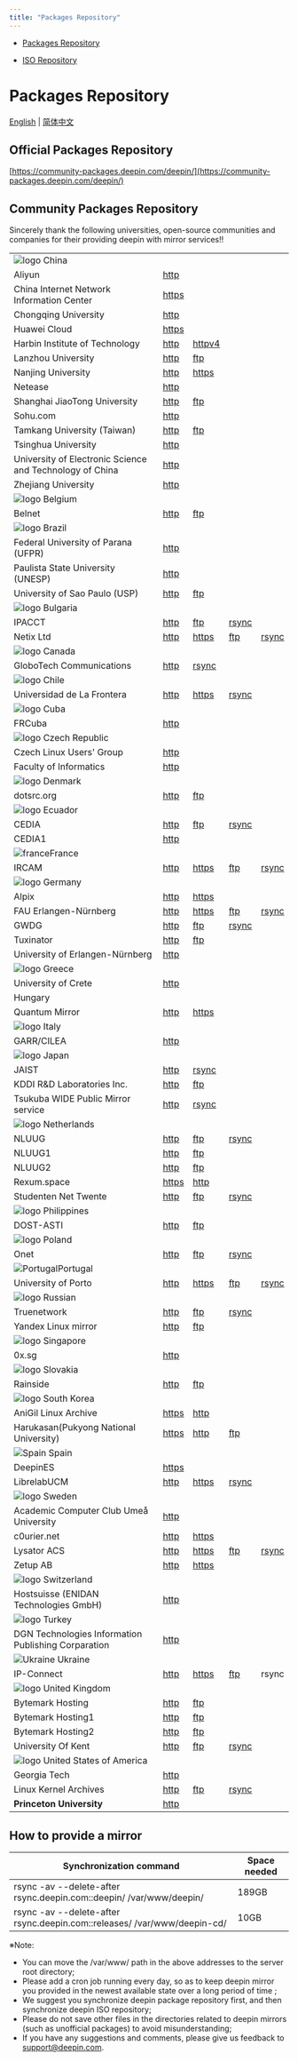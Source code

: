 ```yaml
---
title: "Packages Repository"
---
```


<link rel="stylesheet" href="packages_en_mark.css" />

- [Packages Repository](packages_en.md)

- [ISO Repository](releases_en.md)

# Packages Repository

[English](packages_en.md) \| [简体中文](packages_zh.md)

## Official Packages Repository

[https://community-packages.deepin.com/deepin/](https://community-packages.deepin.com/deepin/)

## Community Packages Repository

Sincerely thank the following universities, open-source communities and companies for their providing deepin with mirror services!!

<table>
  <tbody>
    <tr>
      <td>
        <img alt="logo" src="https://www.deepin.org/wp-content/uploads/flag/1473231703China.jpg" />
        China
      </td>
      <td></td>
      <td></td>
      <td></td>
      <td></td>
    </tr>
    <tr>
      <td>Aliyun</td>
      <td><a href="http://mirrors.aliyun.com/deepin">http</a></td>
      <td></td>
      <td></td>
      <td></td>
    </tr>
    <tr>
      <td>China Internet Network Information Center</td>
      <td><a href="https://mirrors.cnnic.cn/deepin/">https</a></td>
      <td></td>
      <td></td>
      <td></td>
    </tr>
    <tr>
      <td>Chongqing University</td>
      <td><a href="http://mirrors.cqu.edu.cn/deepin/">http</a></td>
      <td></td>
      <td></td>
      <td></td>
    </tr>
    <tr>
      <td>Huawei Cloud</td>
      <td><a href="https://mirrors.huaweicloud.com/deepin/">https</a></td>
      <td></td>
      <td></td>
      <td></td>
    </tr>
    <tr>
      <td>Harbin Institute of Technology</td>
      <td><a href="http://mirrors.hit.edu.cn/deepin/">http</a></td>
      <td><a href="http://mirrors4.hit.edu.cn/deepin">httpv4</a></td>
      <td></td>
      <td></td>
    </tr>
    <tr>
      <td>Lanzhou University</td>
      <td><a href="http://mirror.lzu.edu.cn/deepin/">http</a></td>
      <td><a href="ftp://mirror.lzu.edu.cn/deepin/">ftp</a></td>
      <td></td>
      <td></td>
    </tr>
    <tr>
      <td>Nanjing University</td>
      <td><a href="http://mirrors.nju.edu.cn/deepin/">http</a></td>
      <td><a href="https://mirrors.nju.edu.cn/deepin/">https</a></td>
      <td></td>
      <td></td>
    </tr>
    <tr>
      <td>Netease</td>
      <td><a href="http://mirrors.163.com/deepin/">http</a></td>
      <td></td>
      <td></td>
      <td></td>
    </tr>
    <tr>
      <td>Shanghai JiaoTong University</td>
      <td><a href="http://ftp.sjtu.edu.cn/deepin/">http</a></td>
      <td><a href="ftp://ftp.sjtu.edu.cn/deepin/">ftp</a></td>
      <td></td>
      <td></td>
    </tr>
    <tr>
      <td>Sohu.com</td>
      <td><a href="http://mirrors.sohu.com/deepin">http</a></td>
      <td></td>
      <td></td>
      <td></td>
    </tr>
    <tr>
      <td>Tamkang University (Taiwan)</td>
      <td><a href="http://ftp.tku.edu.tw/Linux/Deepin/deepin/">http</a></td>
      <td><a href="ftp://ftp.tku.edu.tw/Linux/Deepin/deepin/">ftp</a></td>
      <td></td>
      <td></td>
    </tr>
    <tr>
      <td>Tsinghua University</td>
      <td><a href="http://mirrors.tuna.tsinghua.edu.cn/deepin/">http</a></td>
      <td></td>
      <td></td>
      <td></td>
    </tr>
    <tr>
      <td>University of Electronic Science and Technology of China</td>
      <td><a href="http://mirrors.ustc.edu.cn/deepin/">http</a></td>
      <td></td>
      <td></td>
      <td></td>
    </tr>
    <tr>
      <td>Zhejiang University</td>
      <td><a href="http://mirrors.zju.edu.cn/deepin/">http</a></td>
      <td></td>
      <td></td>
      <td></td>
    </tr>
    <tr>
      <td>
        <img alt="logo" src="https://www.deepin.org/wp-content/uploads/flag/1473231824Belgium.jpg" />
        Belgium
      </td>
      <td></td>
      <td></td>
      <td></td>
      <td></td>
    </tr>
    <tr>
      <td>Belnet</td>
      <td><a href="http://ftp.belnet.be/mirror/deepin/">http</a></td>
      <td><a href="ftp://ftp.belnet.be/mirror/deepin/">ftp</a></td>
      <td></td>
      <td></td>
    </tr>
    <tr>
      <td>
        <img alt="logo" src="https://www.deepin.org/wp-content/uploads/flag/1473231840Brazil.jpg" />
        Brazil
      </td>
      <td></td>
      <td></td>
      <td></td>
      <td></td>
    </tr>
    <tr>
      <td>Federal University of Parana (UFPR)</td>
      <td><a href="http://deepin.c3sl.ufpr.br/deepin/">http</a></td>
      <td></td>
      <td></td>
      <td></td>
    </tr>
    <tr>
      <td>Paulista State University (UNESP)</td>
      <td><a href="http://mirror.unesp.br/deepin/">http</a></td>
      <td></td>
      <td></td>
      <td></td>
    </tr>
    <tr>
      <td>University of Sao Paulo (USP)</td>
      <td><a href="http://sft.if.usp.br/deepin/">http</a></td>
      <td><a href="ftp://sft.if.usp.br/deepin/">ftp</a></td>
      <td></td>
      <td></td>
    </tr>
    <tr>
      <td>
        <img alt="logo" src="https://www.deepin.org/wp-content/uploads/flag/1473231864Bulgaria.jpg" />
        Bulgaria
      </td>
      <td></td>
      <td></td>
      <td></td>
      <td></td>
    </tr>
    <tr>
      <td>IPACCT</td>
      <td><a href="http://deepin.ipacct.com/deepin/">http</a></td>
      <td><a href="ftp://deepin.ipacct.com/deepin/">ftp</a></td>
      <td><a href="https://deepin.ipacct.com/deepin/">rsync</a></td>
      <td></td>
    </tr>
    <tr>
      <td>Netix Ltd</td>
      <td><a href="http://mirrors.netix.net/deepin/">http</a></td>
      <td><a href="https://mirrors.netix.net/deepin/">https</a></td>
      <td><a href="ftp://mirrors.netix.net/deepin/">ftp</a></td>
      <td><a href="https://mirrors.netix.net/deepin/">rsync</a></td>
    </tr>
    <tr>
      <td>
        <img alt="logo" src="https://www.deepin.org/wp-content/uploads/flag/1473231887Canada.jpg" />
        Canada
      </td>
      <td></td>
      <td></td>
      <td></td>
      <td></td>
    </tr>
    <tr>
      <td>GloboTech Communications</td>
      <td><a href="http://deepin.mirror.globo.tech/">http</a></td>
      <td><a href="https://deepin.mirror.globo.tech/deepin">rsync</a></td>
      <td></td>
      <td></td>
    </tr>
    <tr>
      <td>
        <img alt="logo" src="https://www.deepin.org/wp-content/uploads/2020/06/chile.jpg" />
        Chile
      </td>
      <td></td>
      <td></td>
      <td></td>
      <td></td>
    </tr>
    <tr>
      <td>Universidad de La Frontera</td>
      <td><a href="http://mirror.ufro.cl/deepin/">http</a></td>
      <td><a href="https://mirror.ufro.cl/deepin/">https</a></td>
      <td><a href="https://mirror.ufro.cl/deepin/">rsync</a></td>
      <td></td>
    </tr>
    <tr>
      <td>
        <img alt="logo" src="https://www.deepin.org/wp-content/uploads/2020/06/Cuba.jpg" />
        Cuba
      </td>
      <td></td>
      <td></td>
      <td></td>
      <td></td>
    </tr>
    <tr>
      <td>FRCuba</td>
      <td><a href="http://repo.frcuba.cu/deepin/">http</a></td>
      <td></td>
      <td></td>
      <td></td>
    </tr>
    <tr>
      <td>
        <img alt="logo" src="https://www.deepin.org/wp-content/uploads/2020/06/cz.jpg" />
        Czech Republic
      </td>
      <td></td>
      <td></td>
      <td></td>
      <td></td>
    </tr>
    <tr>
      <td>Czech Linux Users' Group</td>
      <td><a href="http://ftp.linux.cz/pub/linux/deepin/">http</a></td>
      <td></td>
      <td></td>
      <td></td>
    </tr>
    <tr>
      <td>Faculty of Informatics</td>
      <td><a href="http://ftp.fi.muni.cz/pub/linux/deepin/">http</a></td>
      <td></td>
      <td></td>
      <td></td>
    </tr>
    <tr>
      <td>
        <img alt="logo" src="https://www.deepin.org/wp-content/uploads/flag/1473231953Denmark.jpg" />
        Denmark
      </td>
      <td></td>
      <td></td>
      <td></td>
      <td></td>
    </tr>
    <tr>
      <td>dotsrc.org</td>
      <td><a href="http://mirror.dotsrc.org/deepin">http</a></td>
      <td><a href="ftp://mirror.dotsrc.org/deepin">ftp</a></td>
      <td></td>
      <td></td>
    </tr>
    <tr>
      <td>
        <img alt="logo" src="https://www.deepin.org/wp-content/uploads/flag/1479187808Ecuador.jpg" />
        Ecuador
      </td>
      <td></td>
      <td></td>
      <td></td>
      <td></td>
    </tr>
    <tr>
      <td>CEDIA</td>
      <td><a href="http://mirror.cedia.org.ec/deepin">http</a></td>
      <td><a href="ftp://mirror.cedia.org.ec/deepin">ftp</a></td>
      <td>
        <a href="https://www.deepin.org/en/mirrors/packages/deepin">rsync</a>
      </td>
      <td></td>
    </tr>
    <tr>
      <td>CEDIA1</td>
      <td><a href="http://mirror.ueb.edu.ec/deepin/">http</a></td>
      <td></td>
      <td></td>
      <td></td>
    </tr>
    <tr>
      <td>
        <img alt="france" src="https://www.deepin.org/wp-content/uploads/2016/12/france.jpg" />France
      </td>
      <td></td>
      <td></td>
      <td></td>
      <td></td>
    </tr>
    <tr>
      <td>IRCAM</td>
      <td><a href="http://mirrors.ircam.fr/pub/deepin/">http</a></td>
      <td><a href="https://mirrors.ircam.fr/pub/deepin/">https</a></td>
      <td><a href="ftp://mirrors.ircam.fr/pub/deepin/">ftp</a></td>
      <td><a href="https://mirrors.ircam.fr/pub/deepin/">rsync</a></td>
    </tr>
    <tr>
      <td>
        <img alt="logo" src="https://www.deepin.org/wp-content/uploads/flag/1473231998Germany.jpg" />
        Germany
      </td>
      <td></td>
      <td></td>
      <td></td>
      <td></td>
    </tr>
    <tr>
      <td>Alpix</td>
      <td><a href="http://mirror.alpix.eu/deepin/">http</a></td>
      <td><a href="https://mirror.alpix.eu/deepin/">https</a></td>
      <td></td>
      <td></td>
    </tr>
    <tr>
      <td>FAU Erlangen-Nürnberg</td>
      <td><a href="http://ftp.fau.de/deepin/">http</a></td>
      <td><a href="https://ftp.fau.de/deepin/">https</a></td>
      <td><a href="ftp://ftp.fau.de/deepin/">ftp</a></td>
      <td><a href="https://ftp.fau.de/deepin/">rsync</a></td>
    </tr>
    <tr>
      <td>GWDG</td>
      <td>
        <a href="http://ftp.gwdg.de/pub/linux/linuxdeepin/deepin/">http</a>
      </td>
      <td><a href="ftp://ftp.gwdg.de/pub/linux/linuxdeepin/deepin">ftp</a></td>
      <td>
        <a href="https://ftp.gwdg.de/pub/linux/linuxdeepin/deepin">rsync</a>
      </td>
      <td></td>
    </tr>
    <tr>
      <td>Tuxinator</td>
      <td><a href="http://mirror2.tuxinator.org/deepin/">http</a></td>
      <td><a href="ftp://mirror2.tuxinator.org/deepin/">ftp</a></td>
      <td></td>
      <td></td>
    </tr>
    <tr>
      <td>University of Erlangen-Nürnberg</td>
      <td><a href="http://ftp.uni-erlangen.de/deepin/">http</a></td>
      <td></td>
      <td></td>
      <td></td>
    </tr>
    <tr>
      <td>
        <img alt="logo" src="https://www.deepin.org/wp-content/uploads/flag/1478571726Greece.jpg" />
        Greece
      </td>
      <td></td>
      <td></td>
      <td></td>
      <td></td>
    </tr>
    <tr>
      <td>University of Crete</td>
      <td>
        <a href="http://ftp.cc.uoc.gr/mirrors/linux/deepin/packages/">http</a>
      </td>
      <td></td>
      <td></td>
      <td></td>
    </tr>
    <tr>
      <td>
        <img alt="" src="https://www.deepin.org/wp-content/plugins/qtranslate-x/flags/hu.png" />Hungary
      </td>
      <td></td>
      <td></td>
      <td></td>
      <td></td>
    </tr>
    <tr>
      <td>Quantum Mirror</td>
      <td><a href="http://quantum-mirror.hu/mirrors/pub/deepin/">http</a></td>
      <td><a href="https://quantum-mirror.hu/mirrors/pub/deepin/">https</a></td>
      <td></td>
      <td></td>
    </tr>
    <tr>
      <td>
        <img alt="logo" src="https://www.deepin.org/wp-content/uploads/flag/1473232055Italy.jpg" />
        Italy
      </td>
      <td></td>
      <td></td>
      <td></td>
      <td></td>
    </tr>
    <tr>
      <td>GARR/CILEA</td>
      <td><a href="http://deepin.mirror.garr.it/mirrors/deepin/">http</a></td>
      <td></td>
      <td></td>
      <td></td>
    </tr>
    <tr>
      <td>
        <img alt="logo" src="https://www.deepin.org/wp-content/uploads/flag/1473232068Japan.jpg" />
        Japan
      </td>
      <td></td>
      <td></td>
      <td></td>
      <td></td>
    </tr>
    <tr>
      <td>JAIST</td>
      <td><a href="http://ftp.jaist.ac.jp/pub/Linux/deepin/">http</a></td>
      <td><a href="https://rsync.deepin.com/deepin">rsync</a></td>
      <td></td>
      <td></td>
    </tr>
    <tr>
      <td>KDDI R&amp;D Laboratories Inc.</td>
      <td>
        <a href="http://www.ftp.ne.jp/Linux/packages/deepin/deepin/">http</a>
      </td>
      <td>
        <a href="ftp://ftp.kddilabs.jp/Linux/packages/deepin/deepin/">ftp</a>
      </td>
      <td></td>
      <td></td>
    </tr>
    <tr>
      <td>Tsukuba WIDE Public Mirror service</td>
      <td><a href="http://ftp.tsukuba.wide.ad.jp/Linux/deepin/">http</a></td>
      <td><a href="https://ftp.tsukuba.wide.ad.jp/deepin">rsync</a></td>
      <td></td>
      <td></td>
    </tr>
    <tr>
      <td>
        <img alt="logo" src="https://www.deepin.org/wp-content/uploads/flag/1473232015Holland.jpg" />
        Netherlands
      </td>
      <td></td>
      <td></td>
      <td></td>
      <td></td>
    </tr>
    <tr>
      <td>NLUUG</td>
      <td><a href="http://ftp.nluug.nl/os/Linux/distr/deepin/">http</a></td>
      <td><a href="ftp://ftp.nluug.nl/pub/os/Linux/distr/deepin/">ftp</a></td>
      <td><a href="https://ftp.nluug.nl/deepin/">rsync</a></td>
      <td></td>
    </tr>
    <tr>
      <td>NLUUG1</td>
      <td><a href="http://ftp1.nluug.nl/os/Linux/distr/deepin/">http</a></td>
      <td><a href="ftp://ftp1.nluug.nl/pub/os/Linux/distr/deepin/">ftp</a></td>
      <td></td>
      <td></td>
    </tr>
    <tr>
      <td>NLUUG2</td>
      <td><a href="http://ftp2.nluug.nl/os/Linux/distr/deepin/">http</a></td>
      <td><a href="ftp://ftp2.nluug.nl/pub/os/Linux/distr/deepin/">ftp</a></td>
      <td></td>
      <td></td>
    </tr>
    <tr>
      <td>Rexum.space</td>
      <td><a href="https://deepin.ams-01.rexum.space/deepin/">https</a></td>
      <td><a href="http://deepin.ams-01.rexum.space/deepin/">http</a></td>
      <td></td>
      <td></td>
    </tr>
    <tr>
      <td>Studenten Net Twente</td>
      <td><a href="http://ftp.snt.utwente.nl/pub/os/linux/deepin">http</a></td>
      <td><a href="ftp://ftp.snt.utwente.nl/pub/os/linux/deepin">ftp</a></td>
      <td><a href="https://ftp.snt.utwente.nl/deepin">rsync</a></td>
      <td></td>
    </tr>
    <tr>
      <td>
        <img alt="logo" src="https://www.deepin.org/wp-content/uploads/flag/1473232124Philippines.jpg" />
        Philippines
      </td>
      <td></td>
      <td></td>
      <td></td>
      <td></td>
    </tr>
    <tr>
      <td>DOST-ASTI</td>
      <td><a href="http://mirrors.dotsrc.org/deepin/">http</a></td>
      <td><a href="ftp://mirrors.dotsrc.org/deepin/">ftp</a></td>
      <td></td>
      <td></td>
    </tr>
    <tr>
      <td>
        <img alt="logo" src="https://www.deepin.org/wp-content/uploads/flag/1473232140Poland.jpg" />
        Poland
      </td>
      <td></td>
      <td></td>
      <td></td>
      <td></td>
    </tr>
    <tr>
      <td>Onet</td>
      <td><a href="http://mirror.onet.pl/pub/mirrors/deepin/">http</a></td>
      <td><a href="ftp://mirror.onet.pl/pub/mirrors/deepin/">ftp</a></td>
      <td><a href="https://mirror.onet.pl/pub/mirrors/deepin/">rsync</a></td>
      <td></td>
    </tr>
    <tr>
      <td>
        <img alt="Portugal" src="https://www.deepin.org/wp-content/uploads/2016/12/Portugal.jpg" />Portugal
      </td>
      <td></td>
      <td></td>
      <td></td>
      <td></td>
    </tr>
    <tr>
      <td>University of Porto</td>
      <td><a href="http://mirrors.up.pt/pub/deepin/">http</a></td>
      <td><a href="https://mirrors.up.pt/pub/deepin/">https</a></td>
      <td><a href="ftp://mirrors.up.pt/pub/deepin/">ftp</a></td>
      <td><a href="https://mirrors.up.pt/pub/deepin/">rsync</a></td>
    </tr>
    <tr>
      <td>
        <img alt="logo" src="https://www.deepin.org/wp-content/uploads/flag/1473232154Russian.jpg" />
        Russian
      </td>
      <td></td>
      <td></td>
      <td></td>
      <td></td>
    </tr>
    <tr>
      <td>Truenetwork</td>
      <td><a href="http://mirror.truenetwork.ru/deepin/">http</a></td>
      <td><a href="ftp://mirror.truenetwork.ru/deepin/">ftp</a></td>
      <td><a href="https://mirror.truenetwork.ru/deepin/">rsync</a></td>
      <td></td>
    </tr>
    <tr>
      <td>Yandex Linux mirror</td>
      <td>
        <a href="http://mirror.yandex.ru/mirrors/deepin/packages/">http</a>
      </td>
      <td><a href="ftp://mirror.yandex.ru/mirrors/deepin/packages/">ftp</a></td>
      <td></td>
      <td></td>
    </tr>
    <tr>
      <td>
        <img alt="logo" src="https://www.deepin.org/wp-content/uploads/flag/1478502810Singapore.jpg" />
        Singapore
      </td>
      <td></td>
      <td></td>
      <td></td>
      <td></td>
    </tr>
    <tr>
      <td>0x.sg</td>
      <td><a href="http://mirror.0x.sg/deepin/">http</a></td>
      <td></td>
      <td></td>
      <td></td>
    </tr>
    <tr>
      <td>
        <img alt="logo" src="https://www.deepin.org/wp-content/uploads/flag/1473232178Slovakia.jpg" />
        Slovakia
      </td>
      <td></td>
      <td></td>
      <td></td>
      <td></td>
    </tr>
    <tr>
      <td>Rainside</td>
      <td><a href="http://tux.rainside.sk/deepin/">http</a></td>
      <td><a href="ftp://tux.rainside.sk/deepin/">ftp</a></td>
      <td></td>
      <td></td>
    </tr>
    <tr>
      <td>
        <img alt="logo" src="https://www.deepin.org/wp-content/uploads/2020/10/Korea.jpg" />
        South Korea
      </td>
      <td></td>
      <td></td>
      <td></td>
      <td></td>
    </tr>
    <tr>
      <td>AniGil Linux Archive</td>
      <td><a href="https://mirror.anigil.com/deepin/">https</a></td>
      <td><a href="http://mirror.anigil.com/deepin/">http</a></td>
      <td></td>
      <td></td>
    </tr>
    <tr>
      <td>Harukasan(Pukyong National University)</td>
      <td><a href="https://ftp.harukasan.org/deepin/">https</a></td>
      <td><a href="http://ftp.harukasan.org/deepin/">http</a></td>
      <td><a href="ftp://ftp.harukasan.org/deepin/">ftp</a></td>
      <td></td>
    </tr>
    <tr>
      <td>
        <img alt="Spain" src="https://www.deepin.org/wp-content/uploads/2016/12/Spain.jpg" />
        Spain
      </td>
      <td></td>
      <td></td>
      <td></td>
      <td></td>
    </tr>
    <tr>
      <td>DeepinES</td>
      <td><a href="https://mirror.deepines.com/deepin/">https</a></td>
      <td></td>
      <td></td>
      <td></td>
    </tr>
    <tr>
      <td>LibrelabUCM</td>
      <td><a href="http://mirror.librelabucm.org/deepin/">http</a></td>
      <td><a href="https://mirror.librelabucm.org/deepin/">https</a></td>
      <td><a href="https://mirror.librelabucm.org/deepin/">rsync</a></td>
      <td></td>
    </tr>
    <tr>
      <td>
        <img alt="logo" src="https://www.deepin.org/wp-content/uploads/flag/1473232216Sweden.jpg" />
        Sweden
      </td>
      <td></td>
      <td></td>
      <td></td>
      <td></td>
    </tr>
    <tr>
      <td>Academic Computer Club Umeå University</td>
      <td>
        <a href="http://ftp.acc.umu.se/mirror/linuxdeepin/packages/">http</a>
      </td>
      <td></td>
      <td></td>
      <td></td>
    </tr>
    <tr>
      <td>c0urier.net</td>
      <td>
        <a href="http://mirrors.c0urier.net/linux/deepin/packages/">http</a>
      </td>
      <td>
        <a href="https://mirrors.c0urier.net/linux/deepin/packages/">https</a>
      </td>
      <td></td>
      <td></td>
    </tr>
    <tr>
      <td>Lysator ACS</td>
      <td><a href="http://ftp.lysator.liu.se/pub/deepin/packages">http</a></td>
      <td>
        <a href="https://ftp.lysator.liu.se/pub/deepin/packages">https</a>
      </td>
      <td><a href="ftp://ftp.lysator.liu.se/pub/deepin/packages">ftp</a></td>
      <td><a href="https://ftp.lysator.liu.se::deepin/packages">rsync</a></td>
    </tr>
    <tr>
      <td>Zetup AB</td>
      <td><a href="http://mirror.zetup.net/deepin">http</a></td>
      <td><a href="https://mirror.zetup.net/deepin">https</a></td>
      <td></td>
      <td></td>
    </tr>
    <tr>
      <td>
        <img alt="logo" src="https://www.deepin.org/wp-content/uploads/2020/06/Switzerland.jpg" />
        Switzerland
      </td>
      <td></td>
      <td></td>
      <td></td>
      <td></td>
    </tr>
    <tr>
      <td>Hostsuisse (ENIDAN Technologies GmbH)</td>
      <td><a href="http://mirror.hostsuisse.com/deepin/packages">http</a></td>
      <td></td>
      <td></td>
      <td></td>
    </tr>
    <tr>
      <td>
        <img alt="logo" src="https://www.deepin.org/wp-content/uploads/flag/1473232237Turkey.jpg" />
        Turkey
      </td>
      <td></td>
      <td></td>
      <td></td>
      <td></td>
    </tr>
    <tr>
      <td>DGN Technologies Information Publishing Corparation</td>
      <td><a href="http://mirror.dgn.net.tr/deepin/">http</a></td>
      <td></td>
      <td></td>
      <td></td>
    </tr>
    <tr>
      <td>
        <img alt="Ukraine" src="https://www.deepin.org/wp-content/uploads/2018/10/Ukraine.jpg" />
        Ukraine
      </td>
      <td></td>
      <td></td>
      <td></td>
      <td></td>
    </tr>
    <tr>
      <td>IP-Connect</td>
      <td><a href="http://deepin.ip-connect.vn.ua/">http</a></td>
      <td><a href="https://deepin.ip-connect.vn.ua/">https</a></td>
      <td><a href="ftp://deepin.ip-connect.vn.ua/mirror/deepin/">ftp</a></td>
      <td><a>rsync</a></td>
    </tr>
    <tr>
      <td>
        <img alt="logo" src="https://www.deepin.org/wp-content/uploads/flag/1473231981Britain.jpg" />
        United Kingdom
      </td>
      <td></td>
      <td></td>
      <td></td>
      <td></td>
    </tr>
    <tr>
      <td>Bytemark Hosting</td>
      <td>
        <a href="http://mirror.bytemark.co.uk/linuxdeepin/deepin/">http</a>
      </td>
      <td><a href="ftp://mirror.bytemark.co.uk/linuxdeepin/deepin/">ftp</a></td>
      <td></td>
      <td></td>
    </tr>
    <tr>
      <td>Bytemark Hosting1</td>
      <td>
        <a href="http://mirror.yrk.bytemark.co.uk/linuxdeepin/deepin/">http</a>
      </td>
      <td>
        <a href="ftp://mirror.yrk.bytemark.co.uk/linuxdeepin/deepin/">ftp</a>
      </td>
      <td></td>
      <td></td>
    </tr>
    <tr>
      <td>Bytemark Hosting2</td>
      <td>
        <a href="http://mirror.man.bytemark.co.uk/linuxdeepin/deepin">http</a>
      </td>
      <td>
        <a href="ftp://mirror.man.bytemark.co.uk/linuxdeepin/deepin">ftp</a>
      </td>
      <td></td>
      <td></td>
    </tr>
    <tr>
      <td>University Of Kent</td>
      <td>
        <a href="http://www.mirrorservice.org/sites/packages.linuxdeepin.com/deepin/">http</a>
      </td>
      <td>
        <a href="ftp://ftp.mirrorservice.org/sites/packages.linuxdeepin.com/deepin/">ftp</a>
      </td>
      <td>
        <a href="https://rsync.mirrorservice.org/packages.linuxdeepin.com/deepin/">rsync</a>
      </td>
      <td></td>
    </tr>
    <tr>
      <td>
        <img alt="logo" src="https://www.deepin.org/wp-content/uploads/flag/1473231717America.jpg" />
        United States of America
      </td>
      <td></td>
      <td></td>
      <td></td>
      <td></td>
    </tr>
    <tr>
      <td>Georgia Tech</td>
      <td><a href="http://www.gtlib.gatech.edu/pub/deepin/">http</a></td>
      <td></td>
      <td></td>
      <td></td>
    </tr>
    <tr>
      <td>Linux Kernel Archives</td>
      <td><a href="http://mirrors.kernel.org/deepin/">http</a></td>
      <td><a href="ftp://mirrors.kernel.org/deepin/">ftp</a></td>
      <td><a href="https://mirrors.kernel.org/deepin">rsync</a></td>
      <td></td>
    </tr>
    <tr>
      <td><strong>Princeton University</strong></td>
      <td><a href="http://mirror.math.princeton.edu/pub/deepin/">http</a></td>
      <td></td>
      <td></td>
      <td></td>
    </tr>
  </tbody>
</table>

## How to provide a mirror

| Synchronization command                                                  | Space needed |
| ------------------------------------------------------------------------ | ------------ |
| rsync -av --delete-after rsync.deepin.com::deepin/ /var/www/deepin/      | 189GB        |
| rsync -av --delete-after rsync.deepin.com::releases/ /var/www/deepin-cd/ | 10GB         |

※Note:

- You can move the /var/www/ path in the above addresses to the server root directory;
- Please add a cron job running every day, so as to keep deepin mirror you provided in the newest available state over a long period of time ;
- We suggest you synchronize deepin package repository first, and then synchronize deepin ISO repository;
- Please do not save other files in the directories related to deepin mirrors (such as unofficial packages) to avoid misunderstanding;
- If you have any suggestions and comments, please give us feedback to [support@deepin.com](mailto:support@deepin.com).
